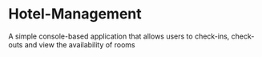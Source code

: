 # Hotel-Management
A simple console-based application that allows users to check-ins, check-outs and view the availability of rooms
